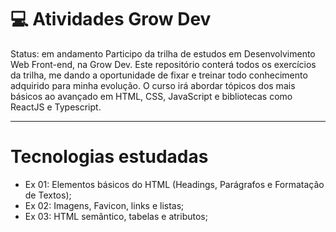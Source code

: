 # :computer: Atividades Grow Dev

Status: em andamento
Participo da trilha de estudos em Desenvolvimento Web Front-end, na Grow Dev.
Este repositório conterá todos os exercícios da trilha, me dando a oportunidade de fixar e treinar todo conhecimento adquirido para minha evolução.
O curso irá abordar tópicos dos mais básicos ao avançado em HTML, CSS, JavaScript e bibliotecas como ReactJS e Typescript.

---

# Tecnologias estudadas

- Ex 01: Elementos básicos do HTML (Headings, Parágrafos e Formatação de Textos);
- Ex 02: Imagens, Favicon, links e listas;
- Ex 03: HTML semântico, tabelas e atributos;
